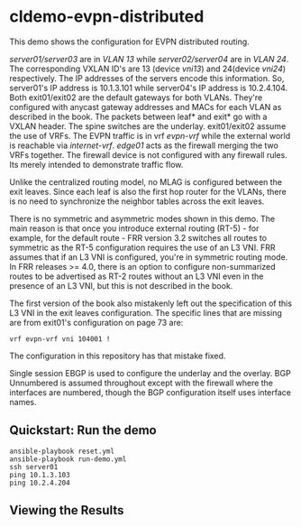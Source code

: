 # cldemo-evpn-distributed

This demo shows the configuration for EVPN distributed routing. 

*server01/server03* are in *VLAN 13* while *server02/server04* are in *VLAN 24*. The corresponding VXLAN ID's are 13 (device *vni13*) and 24(device *vni24*) respectively. The IP addresses of the servers encode this information. So, server01's IP address is 10.1.3.101 while server04's IP address is 10.2.4.104. Both exit01/exit02 are the default gateways for both VLANs. They're configured with anycast gateway addresses and MACs for each VLAN as described in the book. The packets between leaf* and exit* go with a VXLAN header. The spine switches are the underlay. exit01/exit02 assume the use of VRFs. The EVPN traffic is in vrf *evpn-vrf* while the external world is reachable via *internet-vrf*. *edge01* acts as the firewall merging the two VRFs together. The firewall device is not configured with any firewall rules. Its merely intended to demonstrate traffic flow.

Unlike the centralized routing model, no MLAG is configured between the exit leaves. Since each leaf is also the first hop router for the VLANs, there is no need to synchronize the neighbor tables across the exit leaves.

There is no symmetric and asymmetric modes shown in this demo. The main reason is that once you introduce external routing (RT-5) - for example, for the default route - FRR version 3.2 switches all routes to symmetric as the RT-5 configuration requires the use of an L3 VNI. FRR assumes that if an L3 VNI is configured, you're in symmetric routing mode. In FRR releases >= 4.0, there is an option to configure non-summarized routes to be advertised as RT-2 routes without an L3 VNI even in the presence of an L3 VNI, but this is not described in the book.

The first version of the book also mistakenly left out the specification of this L3 VNI in the exit leaves configuration. The specific lines that are missing are from exit01's configuration on page 73 are:

`vrf evpn-vrf
   vni 104001
!
`

The configuration in this repository has that mistake fixed.

Single session EBGP is used to configure the underlay and the overlay. BGP Unnumbered is assumed throughout except with the firewall where the interfaces are numbered, though the BGP configuration itself uses interface names. 


Quickstart: Run the demo
------------------------

    ansible-playbook reset.yml
    ansible-playbook run-demo.yml
    ssh server01
    ping 10.1.3.103
	ping 10.2.4.204
    

Viewing the Results
-------
